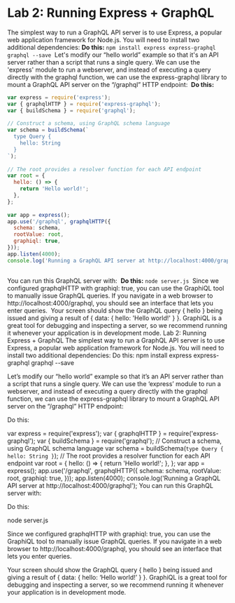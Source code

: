   
# Lab 2:  Running Express + GraphQL

The simplest way to run a GraphQL API server is to use Express, a popular web application framework for Node.js. You will need to install two additional dependencies:
**Do this:**
`npm install express express-graphql graphql --save`
​
Let's modify our “hello world” example so that it's an API server rather than a script that runs a single query. We can use the 'express' module to run a webserver, and instead of executing a query directly with the graphql function, we can use the express-graphql library to mount a GraphQL API server on the “/graphql” HTTP endpoint:
​
**Do this:**
​
```javascript
var express = require('express');
var { graphqlHTTP } = require('express-graphql');
var { buildSchema } = require('graphql');
 
// Construct a schema, using GraphQL schema language
var schema = buildSchema(`
  type Query {
    hello: String
  }
`);
 
// The root provides a resolver function for each API endpoint
var root = {
  hello: () => {
    return 'Hello world!';
  },
};
 
var app = express();
app.use('/graphql', graphqlHTTP({
  schema: schema,
  rootValue: root,
  graphiql: true,
}));
app.listen(4000);
console.log('Running a GraphQL API server at http://localhost:4000/graphql');
​
```
You can run this GraphQL server with:
​
**Do this:**
​
`node server.js`
​
Since we configured graphqlHTTP with graphiql: true, you can use the GraphiQL tool to manually issue GraphQL queries. If you navigate in a web browser to http://localhost:4000/graphql, you should see an interface that lets you enter queries. 
​
Your screen should show the GraphQL query { hello } being issued and giving a result of { data: { hello: 'Hello world!' } }. GraphiQL is a great tool for debugging and inspecting a server, so we recommend running it whenever your application is in development mode.
​
Lab 2: Running Express + GraphQL
The simplest way to run a GraphQL API server is to use Express, a popular web application framework for Node.js. You will need to install two additional dependencies:
Do this:
npm install express express-graphql graphql --save

Let’s modify our “hello world” example so that it’s an API server rather than a script that runs a single query. We can use the ‘express’ module to run a webserver, and instead of executing a query directly with the graphql function, we can use the express-graphql library to mount a GraphQL API server on the “/graphql” HTTP endpoint:

Do this:

var express = require('express');
var { graphqlHTTP } = require('express-graphql');
var { buildSchema } = require('graphql');
// Construct a schema, using GraphQL schema language
var schema = buildSchema(`
  type Query {
    hello: String
  }
`);
// The root provides a resolver function for each API endpoint
var root = {
  hello: () => {
    return 'Hello world!';
  },
};
var app = express();
app.use('/graphql', graphqlHTTP({
  schema: schema,
  rootValue: root,
  graphiql: true,
}));
app.listen(4000);
console.log('Running a GraphQL API server at http://localhost:4000/graphql');
You can run this GraphQL server with:

Do this:

node server.js

Since we configured graphqlHTTP with graphiql: true, you can use the GraphiQL tool to manually issue GraphQL queries. If you navigate in a web browser to http://localhost:4000/graphql, you should see an interface that lets you enter queries.

Your screen should show the GraphQL query { hello } being issued and giving a result of { data: { hello: ‘Hello world!’ } }. GraphiQL is a great tool for debugging and inspecting a server, so we recommend running it whenever your application is in development mode.
